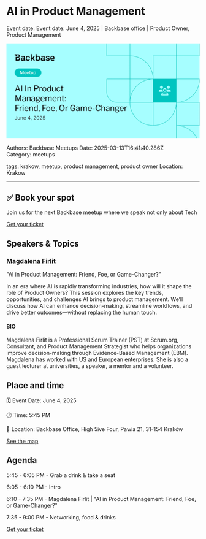# AI in Product Management

Event date: Event date: June 4, 2025 | Backbase office | Product Owner, Product Management

![](assets/placeholder.webp)

Authors: Backbase Meetups
Date: 2025-03-13T16:41:40.286Z  
Category: meetups

tags: krakow, meetup, product management, product owner
Location: Krakow
 
--- 
## ✅ Book your spot

Join us for the next Backbase meetup where we speak not only about Tech

[Get your ticket](https://www.meetup.com/backbase-meetups/)

## Speakers & Topics

### [Magdalena Firlit](https://magdalenafirlit.com/)
"AI in Product Management: Friend, Foe, or Game-Changer?"

In an era where AI is rapidly transforming industries, how will it shape the role of Product Owners? This session explores the key trends, opportunities, 
and challenges AI brings to product management. We’ll discuss how AI can enhance decision-making, streamline workflows, and drive better outcomes—without replacing the human touch.

#### BIO
Magdalena Firlit is a Professional Scrum Trainer (PST) at Scrum.org, Consultant, and Product Management Strategist who helps organizations improve decision-making 
through Evidence-Based Management (EBM). Magdalena has worked with US and European enterprises. She is also a guest lecturer at universities, a speaker, a mentor and a volunteer.

## Place and time

🗓️ Event Date: June 4, 2025

🕑 Time: 5:45 PM

📍 Location: Backbase Office, High 5ive Four, Pawia 21, 31-154 Kraków

[See the map](https://maps.app.goo.gl/UWpwQ9zNaJBxPLEV9)

## Agenda

5:45 - 6:05 PM - Grab a drink & take a seat

6:05 - 6:10 PM - Intro

6:10 - 7:35 PM - Magdalena Firlit | "AI in Product Management: Friend, Foe, or Game-Changer?"

7:35 - 9:00 PM - Networking, food & drinks

[Get your ticket](https://www.meetup.com/backbase-meetups/)

